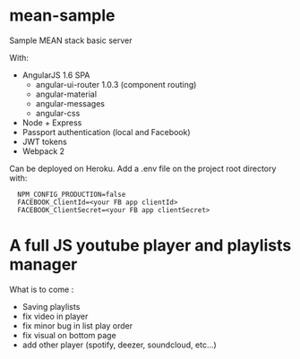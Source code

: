# mean-sample
Sample MEAN stack basic server

With:
  - AngularJS 1.6 SPA
    - angular-ui-router 1.0.3 (component routing)
    - angular-material
    - angular-messages
    - angular-css
  - Node + Express
  - Passport authentication (local and Facebook)
  - JWT tokens
  - Webpack 2

Can be deployed on Heroku. Add a .env file on the project root directory with:
  ```
    NPM_CONFIG_PRODUCTION=false
    FACEBOOK_ClientId=<your FB app clientId>
    FACEBOOK_ClientSecret=<your FB app clientSecret>
  ```
# A full JS youtube player and playlists manager

What is to come : 
  - Saving playlists
  - fix video in player
  - fix minor bug in list play order
  - fix visual on bottom page
  - add other player (spotify, deezer, soundcloud, etc...)